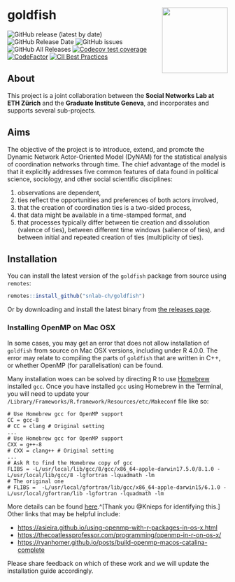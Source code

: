 # goldfish  <img src="inst/hexlogo_goldfish.png" align="right" width="150"/> 

<!-- badges: start -->
![GitHub release (latest by date)](https://img.shields.io/github/v/release/snlab-ch/goldfish)
![GitHub Release Date](https://img.shields.io/github/release-date/snlab-ch/goldfish)
![GitHub issues](https://img.shields.io/github/issues-raw/snlab-ch/goldfish)
![GitHub All Releases](https://img.shields.io/github/downloads/snlab-ch/goldfish/total)
[![Codecov test coverage](https://codecov.io/gh/snlab-ch/goldfish/branch/master/graph/badge.svg)](https://codecov.io/gh/snlab-ch/goldfish?branch=master)
[![CodeFactor](https://www.codefactor.io/repository/github/snlab-ch/goldfish/badge)](https://www.codefactor.io/repository/github/snlab-ch/goldfish)
[![CII Best Practices](https://bestpractices.coreinfrastructure.org/projects/4563/badge)](https://bestpractices.coreinfrastructure.org/projects/4563)
<!-- badges: end -->

## About

This project is a joint collaboration between the **Social Networks Lab at ETH Zürich** and the **Graduate Institute Geneva**,
and incorporates and supports several sub-projects.

## Aims

The objective of the project is to introduce, extend, and promote 
the Dynamic Network Actor-Oriented Model (DyNAM)
for the statistical analysis of coordination networks through time.
The chief advantage of the model is that it explicitly addresses 
five common features of data found in 
political science, sociology, and other social scientific disciplines:

1. observations are dependent, 
2. ties reflect the opportunities and preferences of both actors involved, 
3. that the creation of coordination ties is a two-sided process, 
4. that data might be available in a time-stamped format, and 
5. that processes typically differ between tie creation and dissolution (valence of ties), 
between different time windows (salience of ties), and 
between initial and repeated creation of ties (multiplicity of ties).

## Installation

You can install the latest version of the `goldfish` package from source using `remotes`:

```r
remotes::install_github("snlab-ch/goldfish")
```

Or by downloading and install the latest binary from [the releases page](https://github.com/snlab-ch/goldfish/releases).

### Installing OpenMP on Mac OSX

In some cases, you may get an error that does not allow installation of `goldfish`
from source on Mac OSX versions, including under R 4.0.0.
The error may relate to compiling the parts of `goldfish` that are written in C++,
or whether OpenMP (for parallelisation) can be found.

Many installation woes can be solved by directing R to use [Homebrew](https://brew.sh) installed `gcc`.
Once you have installed `gcc` using Homebrew in the Terminal,
you will need to update your `/Library/Frameworks/R.framework/Resources/etc/Makeconf` file like so:

```
# Use Homebrew gcc for OpenMP support
CC = gcc-8
# CC = clang # Original setting
...
# Use Homebrew gcc for OpenMP support
CXX = g++-8
# CXX = clang++ # Original setting
...
# Ask R to find the Homebrew copy of gcc
FLIBS = -L/usr/local/lib/gcc/8/gcc/x86_64-apple-darwin17.5.0/8.1.0 -L/usr/local/lib/gcc/8 -lgfortran -lquadmath -lm
# The original one
# FLIBS =  -L/usr/local/gfortran/lib/gcc/x86_64-apple-darwin15/6.1.0 -L/usr/local/gfortran/lib -lgfortran -lquadmath -lm
```

More details can be found [here](https://medium.com/biosyntax/following-up-library-dependency-when-compiling-r-packages-89f191b9f227).^[Thank you @Knieps for identifying this.]
Other links that may be helpful include:
- https://asieira.github.io/using-openmp-with-r-packages-in-os-x.html
- https://thecoatlessprofessor.com/programming/openmp-in-r-on-os-x/
- https://ryanhomer.github.io/posts/build-openmp-macos-catalina-complete

Please share feedback on which of these work and we will update the installation guide accordingly.
